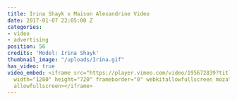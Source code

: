 ```yaml
---
title: Irina Shayk x Maison Alexandrine Video
date: 2017-01-07 22:05:00 Z
categories:
- video
- advertising
position: 56
credits: 'Model: Irina Shayk'
thumbnail_image: "/uploads/Irina.gif"
has_video: true
video_embed: <iframe src="https://player.vimeo.com/video/195672839?title=0&byline=0&portrait=0"
  width="1280" height="720" frameborder="0" webkitallowfullscreen mozallowfullscreen
  allowfullscreen></iframe>
---
```


